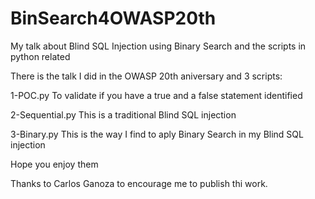 # BinSearch4OWASP20th
My talk about Blind SQL Injection using Binary Search and the scripts in python related


There is the talk I did in the OWASP 20th aniversary and 3 scripts:

 1-POC.py
To validate if you have a true and a false statement identified

  2-Sequential.py
 This is a traditional Blind SQL injection 
 
  3-Binary.py
 This is the way I find to aply Binary Search in my Blind SQL injection
 
 
 Hope you enjoy them
 
 Thanks to Carlos Ganoza to encourage me to publish thi work.
